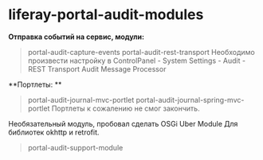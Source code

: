 # liferay-portal-audit-modules

**Отправка событий на сервис, модули:**
> portal-audit-capture-events
> portal-audit-rest-transport
Необходимо произвести настройку в ControlPanel - System Settings - Audit -  REST Transport Audit Message Processor

**Портлеты: **
> portal-audit-journal-mvc-portlet
> portal-audit-journal-spring-mvc-portlet
Портлеты к сожалению не смог закончить.

Необязательный модуль, пробовал сделать OSGi Uber Module
Для библиотек okhttp и retrofit.
> portal-audit-support-module
